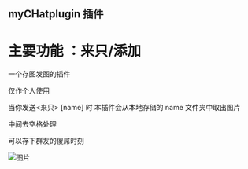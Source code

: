  ## myCHatplugin 插件 

# 主要功能 ：来只/添加
一个存图发图的插件

仅作个人使用

当你发送<来只> [name] 时  本插件会从本地存储的 name 文件夹中取出图片

中间去空格处理

可以存下群友的傻屌时刻



![图片](https://github.com/huvz04/myChatplugin/assets/91484306/3ce1317d-98f3-4aa1-8645-d26b45dd24a4)

